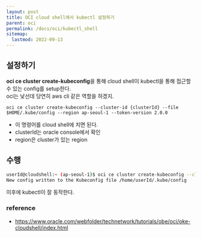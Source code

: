```yaml
---
layout: post
title: OCI cloud shell에서 kubectl 설정하기
parent: oci
permalink: /docs/oci/kubectl_shell
sitemap:
  lastmod: 2022-09-13
---
```


## 설정하기

**oci ce cluster create-kubeconfig**을 통해 cloud shell이 kubectl을 통해 접근할 수 있는 config를 setup한다.  
oci는 낯선데 당연히 aws cli 같은 역할을 하겠지.

`oci ce cluster create-kubeconfig --cluster-id {clusterId} --file $HOME/.kube/config --region ap-seoul-1 --token-version 2.0.0`
- 이 명령어를 cloud shell에 치면 된다.
- clusterId는 oracle console에서 확인
- region은 cluster가 있는 region


## 수행

```sh
userId@cloudshell:~ (ap-seoul-1)$ oci ce cluster create-kubeconfig --cluster-id ocid1.cluster.oc1.ap-seoul-1..... --file $HOME/.kube/config --region ap-seoul-1 --token-version 2.0.0
New config written to the Kubeconfig file /home/userId/.kube/config
```

이후에 kubectl이 잘 동작한다.

### reference

- https://www.oracle.com/webfolder/technetwork/tutorials/obe/oci/oke-cloudshell/index.html